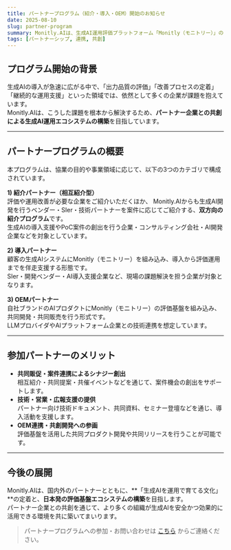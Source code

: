 ```yaml
---
title: パートナープログラム（紹介・導入・OEM）開始のお知らせ
date: 2025-08-10
slug: partner-program
summary: Monitly.AIは、生成AI運用評価プラットフォーム「Monitly（モニトリー）」の事業拡大に向けて、紹介・導入・OEMの各形態によるパートナープログラムを正式に開始しました。相互紹介を含む協業体制を通じて、企業の生成AI活用と評価基盤構築を共に推進してまいります。
tags: [パートナーシップ, 連携, 共創]
---
```


## プログラム開始の背景
生成AIの導入が急速に広がる中で、「出力品質の評価」「改善プロセスの定着」「継続的な運用支援」といった領域では、依然として多くの企業が課題を抱えています。  
Monitly.AIは、こうした課題を根本から解決するため、**パートナー企業との共創による生成AI運用エコシステムの構築**を目指しています。

---

## パートナープログラムの概要
本プログラムは、協業の目的や事業領域に応じて、以下の3つのカテゴリで構成されています。

**1) 紹介パートナー（相互紹介型）**  
評価や運用改善が必要な企業をご紹介いただくほか、  Monitly.AIからも生成AI開発を行うベンダー・SIer・技術パートナーを案件に応じてご紹介する、**双方向の紹介プログラム**です。  
生成AIの導入支援やPoC案件の創出を行う企業・コンサルティング会社・AI開発企業などを対象としています。

**2) 導入パートナー**  
顧客の生成AIシステムにMonitly（モニトリー）を組み込み、導入から評価運用までを伴走支援する形態です。  
SIer・開発ベンダー・AI導入支援企業など、現場の課題解決を担う企業が対象となります。

**3) OEMパートナー**  
自社ブランドのAIプロダクトにMonitly（モニトリー）の評価基盤を組み込み、共同開発・共同販売を行う形式です。  
LLMプロバイダやAIプラットフォーム企業との技術連携を想定しています。

---

## 参加パートナーのメリット
- **共同販促・案件連携によるシナジー創出**  
  相互紹介・共同提案・共催イベントなどを通じて、案件機会の創出をサポートします。  
- **技術・営業・広報支援の提供**  
  パートナー向け技術ドキュメント、共同資料、セミナー登壇などを通じ、導入活動を支援します。  
- **OEM連携・共創開発への参画**  
  評価基盤を活用した共同プロダクト開発や共同リリースを行うことが可能です。

---

## 今後の展開
Monitly.AIは、国内外のパートナーとともに、**「生成AIを運用で育てる文化」**の定着と、**日本発の評価基盤エコシステムの構築**を目指します。  
パートナー企業との共創を通じて、より多くの組織が生成AIを安全かつ効果的に活用できる環境を共に築いてまいります。

> パートナープログラムへの参加・お問い合わせは [こちら](/contact) からご連絡ください。
